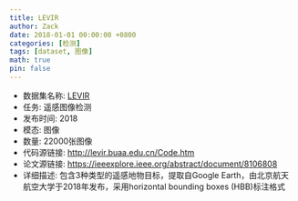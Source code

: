 ```yaml
---
title: LEVIR
author: Zack
date: 2018-01-01 00:00:00 +0800
categories: [检测]
tags: [dataset, 图像]
math: true
pin: false
---
```

- 数据集名称: [LEVIR](http://levir.buaa.edu.cn/Code.htm)
- 任务: 遥感图像检测
- 发布时间: 2018
- 模态: 图像
- 数量: 22000张图像
- 代码源链接: http://levir.buaa.edu.cn/Code.htm
- 论文源链接: https://ieeexplore.ieee.org/abstract/document/8106808
- 详细描述: 包含3种类型的遥感地物目标，提取自Google Earth，由北京航天航空大学于2018年发布，采用horizontal bounding boxes (HBB)标注格式
